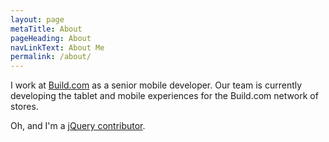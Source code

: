 ```yaml
---
layout: page
metaTitle: About
pageHeading: About
navLinkText: About Me
permalink: /about/
---
```


I work at [Build.com](http://build.com/) as a senior mobile developer. Our team is currently developing the tablet and mobile experiences for the Build.com network of stores.

Oh, and I'm a [jQuery contributor](https://github.com/jquery/jquery/blob/master/AUTHORS.txt#L198).